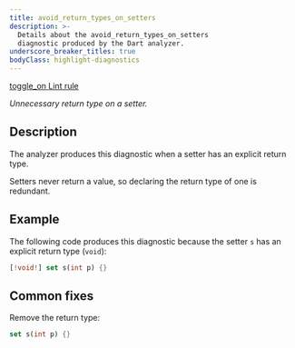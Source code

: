 ```yaml
---
title: avoid_return_types_on_setters
description: >-
  Details about the avoid_return_types_on_setters
  diagnostic produced by the Dart analyzer.
underscore_breaker_titles: true
bodyClass: highlight-diagnostics
---
```


<div class="tags">
  <a class="tag-label"
      href="/tools/linter-rules/avoid_return_types_on_setters"
      title="Learn about the lint rule that enables this diagnostic."
      aria-label="Learn about the lint rule that enables this diagnostic."
      target="_blank">
    <span class="material-symbols" aria-hidden="true">toggle_on</span>
    <span>Lint rule</span>
  </a>
</div>

_Unnecessary return type on a setter._

## Description

The analyzer produces this diagnostic when a setter has an explicit return
type.

Setters never return a value, so declaring the return type of one is
redundant.

## Example

The following code produces this diagnostic because the setter `s` has an
explicit return type (`void`):

```dart
[!void!] set s(int p) {}
```

## Common fixes

Remove the return type:

```dart
set s(int p) {}
```
